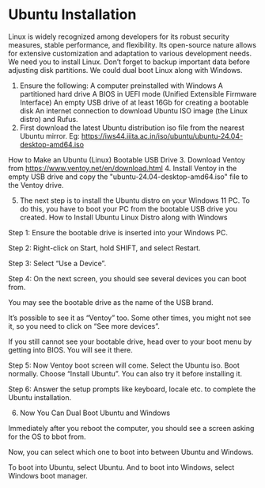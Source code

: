 # Ubuntu Installation 

Linux is widely recognized among developers for its robust security measures, stable performance, and flexibility. Its open-source nature allows for extensive customization and adaptation to various development needs.
We need you to install Linux. Don’t forget to backup important data before adjusting disk partitions. We could dual boot Linux along with Windows.

1. Ensure the following:
    A computer preinstalled with Windows
    A partitioned hard drive
    A BIOS in UEFI mode (Unified Extensible Firmware Interface)
    An empty USB drive of at least 16Gb for creating a bootable disk
    An internet connection to download Ubuntu ISO image (the Linux distro) and Rufus.
2. First download the latest Ubuntu distribution iso file from the nearest Ubuntu mirror.
Eg: https://iws44.iiita.ac.in/iso/ubuntu/ubuntu-24.04-desktop-amd64.iso

How to Make an Ubuntu (Linux) Bootable USB Drive
3. Download Ventoy from https://www.ventoy.net/en/download.html
4. Install Ventoy in the empty USB drive and copy the "ubuntu-24.04-desktop-amd64.iso" file to the Ventoy drive.

5. The next step is to install the Ubuntu distro on your Windows 11 PC. To do this, you have to boot your PC from the bootable USB drive you created.
How to Install Ubuntu Linux Distro along with Windows

Step 1: Ensure the bootable drive is inserted into your Windows PC.

Step 2: Right-click on Start, hold SHIFT, and select Restart.

Step 3: Select “Use a Device”.

Step 4: On the next screen, you should see several devices you can boot from.

You may see the bootable drive as the name of the USB brand.

It’s possible to see it as “Ventoy” too. Some other times, you might not see it, so you need to click on “See more devices”.

If you still cannot see your bootable drive, head over to your boot menu by getting into BIOS. You will see it there.

Step 5: Now Ventoy boot screen will come. Select the Ubuntu iso. Boot normally. Choose “Install Ubuntu”. You can also try it before installing it.

Step 6:  Answer the setup prompts like keyboard, locale etc. to complete the Ubuntu installation.

6. Now You Can Dual Boot Ubuntu and Windows

Immediately after you reboot the computer, you should see a screen asking for the OS to bbot from.

Now, you can select which one to boot into between Ubuntu and Windows.

To boot into Ubuntu, select Ubuntu. And to boot into Windows, select Windows boot manager.